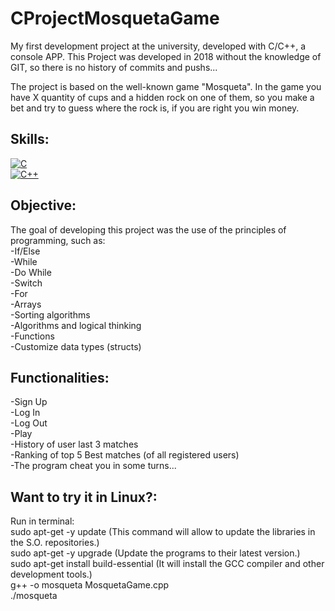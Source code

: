 # CProjectMosquetaGame
My first development project at the university, developed with C/C++, a console APP.
This Project was developed in 2018 without the knowledge of GIT, so there is no history of commits and pushs...

The project is based on the well-known game "Mosqueta". In the game you have X quantity of cups and a hidden rock on one of them, so you make a bet and try to guess where the rock is, if you are right you win money.

## Skills:
[![C](https://camo.githubusercontent.com/85dd8c38ef3fd94472ab991bed05066671c0bd12129002379f11d3ca352f9956/68747470733a2f2f696d672e736869656c64732e696f2f7374617469632f76313f7374796c653d666f722d7468652d6261646765266d6573736167653d4326636f6c6f723d323232323232266c6f676f3d43266c6f676f436f6c6f723d413842394343266c6162656c3d)]()
</br>
[![C++](https://camo.githubusercontent.com/6301a47e098ea0b84260920a75b5a71f121c5a0b55965dff8ad80bd60db208c7/68747470733a2f2f696d672e736869656c64732e696f2f7374617469632f76313f7374796c653d666f722d7468652d6261646765266d6573736167653d4325324225324226636f6c6f723d303035393943266c6f676f3d43253242253242266c6f676f436f6c6f723d464646464646266c6162656c3d)]()

## Objective:
The goal of developing this project was the use of the principles of programming, such as:
  </br>
  -If/Else
  </br>
  -While
  </br>
  -Do While
  </br>
  -Switch
  </br>
  -For
  </br>
  -Arrays
  </br>
  -Sorting algorithms
  </br>
  -Algorithms and logical thinking
  </br>
  -Functions
  </br>
  -Customize data types (structs)
  </br>

## Functionalities:
  -Sign Up
  </br>
  -Log In
  </br>
  -Log Out
  </br>
  -Play
  </br>
  -History of user last 3 matches
  </br>
  -Ranking of top 5 Best matches (of all registered users)
  </br>
  -The program cheat you in some turns...
  </br>
  
  ## Want to try it in Linux?:
  Run in terminal:
  </br>
  sudo apt-get -y update  (This command will allow to update the libraries in the S.O. repositories.)
  </br>
  sudo apt-get -y upgrade  (Update the programs to their latest version.)
  </br>
  sudo apt-get install build-essential  (It will install the GCC compiler and other development tools.)
  </br>
  g++ -o mosqueta MosquetaGame.cpp
  </br>
  ./mosqueta


